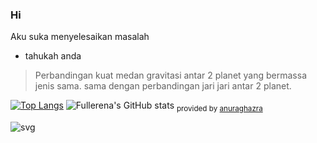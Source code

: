 ### Hi

<!--
**Fullerena/Fullerena** is a ✨ _special_ ✨ repository because its `README.md` (this file) appears on your GitHub profile.

Here are some ideas to get you started:

- 🔭 I’m currently working on ...
- 🌱 I’m currently learning ...
- 👯 I’m looking to collaborate on ...
- 🤔 I’m looking for help with ...
- 💬 Ask me about ...
- 📫 How to reach me: ...
- 😄 Pronouns: ...
- ⚡ Fun fact: ...
-->
Aku suka menyelesaikan masalah
- tahukah anda

>Perbandingan kuat medan gravitasi antar 2 planet yang bermassa jenis sama. sama dengan 
perbandingan jari jari antar 2 planet.

[![Top Langs](https://github-readme-stats.vercel.app/api/top-langs/?username=Fullerena&theme=radical)](https://github.com/anuraghazra/github-readme-stats)
![Fullerena's GitHub stats](https://github-readme-stats.vercel.app/api?username=Fullerena&show_icons=true&theme=radical)
<sub>provided by [anuraghazra](https://github.com/anuraghazra/github-readme-stats)</sub>

![svg](https://user-images.githubusercontent.com/94767147/168409370-b9a60c99-bfd9-4090-b2de-ba42c2c2c171.png)
